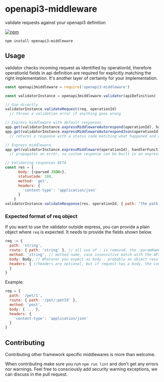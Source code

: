 # openapi3-middleware
validate requests against your openapi3 definition 

[![npm](https://img.shields.io/npm/v/openapi3-middleware.svg?style=flat)](https://www.npmjs.com/package/openapi3-middleware)

```
npm install openapi3-middleware
```


## Usage

validator checks incoming request as identified by operationId, therefore operationId fields in api definition are required for explicitly matching the right implementation. It's another layer of certainty for your implementation.

```js
const openapi3middleware = require('openapi3-middleware')

const validatorInstance = openapi3middleware.validator(apiDefinition)

// Use directly
validatorInstance.validateRequest(req, operationId) 
  // throws a validation error if anything goes wrong

// Express middleware with default responses
app.get(validatorInstance.expressMiddlewareAutorespond(operationId), handlerFunction)
app.get(validatorInstance.expressMiddlewareAutorespondJson(operationId), handlerFunction)
  // returns a response with a status code matching what happened and a descriptive message to help fix the error

// Express middleware
app.get(validatorInstance.expressMiddleware(operationId), handlerFunction)
  // propagates an error, so custom response can be built in an express error handler

// Validating responses BETA
const res = {
      body: {<parsed JSON>},
      statusCode: 200,
      method: 'get',
      headers: {
        'content-type': 'application/json'
      }
    }
validatorInstance.validateResponse(res, operationId, { path: "the path from the request - to match operationId" }) 
```

### Expected format of req object

If you want to use the validator outside express, you can provide a plain object where `req` is expected. It needs to provide the fields shown below.

```js
req := {
  path: 'string',
  route: { path: 'string' }, // all use of : is removed, the :paramName will be compared with paramName from definition
  method: 'string', // method name, case insensitive match with the API spec
  body: Body, // Whatever you expect as body - probably an object resulting from parsing JSON
  headers: { //headers are optional, but if request has a body, the content-type header must exist and match the key in content field exactly.
  }
}
```


Example:

```js
req = {
  path: '/pet/1',
  route: { path: '/pet/:petId' },
  method: 'post',
  body: { ... },
  headers: {
    'content-type': 'application/json'
  }
}
```

## Contributing

Contributing other framework specific middlewares is more than welcome.

When contributing make sure you run `npm run lint` and don't get any errors nor warnings.
Feel free to consciously add security warning exceptions, we can discuss in the pull request.